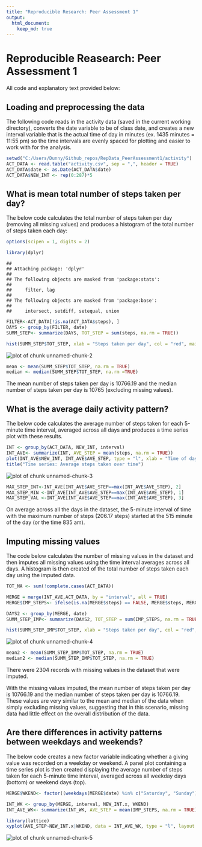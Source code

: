 ```yaml
---
title: "Reproducible Research: Peer Assessment 1"
output: 
  html_document:
    keep_md: true
---
```

# Reproducible Reasearch: Peer Assessment 1  
All code and explanatory text provided below:  


## Loading and preprocessing the data
The following code reads in the activity data (saved in the current working directory), converts the date variable to be of class date, and creates a new interval variable that is the actual time of day in minutes (ex. 1435 minutes = 11:55 pm) so the time intervals are evenly spaced for plotting and easier to work with for the analysis.

```r
setwd("C:/Users/Dunny/Github_repos/RepData_PeerAssessment1/activity")
ACT_DATA <- read.table("activity.csv", sep = ",", header = TRUE)
ACT_DATA$date <- as.Date(ACT_DATA$date)
ACT_DATA$NEW_INT <- rep(0:287)*5
```


## What is mean total number of steps taken per day?
The below code calculates the total number of steps taken per day (removing all missing values) and produces a histogram of the total number of steps taken each day:


```r
options(scipen = 1, digits = 2)

library(dplyr)
```

```
## 
## Attaching package: 'dplyr'
## 
## The following objects are masked from 'package:stats':
## 
##     filter, lag
## 
## The following objects are masked from 'package:base':
## 
##     intersect, setdiff, setequal, union
```

```r
FILTER<-ACT_DATA[!is.na(ACT_DATA$steps), ]
DAYS <- group_by(FILTER, date)
SUMM_STEP<- summarize(DAYS, TOT_STEP = sum(steps, na.rm = TRUE))

hist(SUMM_STEP$TOT_STEP, xlab = "Steps taken per day", col = "red", main = "Histogram: Total number of steps taken each day")
```

![plot of chunk unnamed-chunk-2](figure/unnamed-chunk-2-1.png) 

```r
mean <- mean(SUMM_STEP$TOT_STEP, na.rm = TRUE)
median <- median(SUMM_STEP$TOT_STEP, na.rm =TRUE)
```
The mean number of steps taken per day is 10766.19 and the median number of steps taken per day is 10765 (excluding missing values). 

## What is the average daily activity pattern?
The below code calculates the average number of steps taken for each 5-minute time interval, averaged across all days and produces a time series plot with these results. 


```r
INT <- group_by(ACT_DATA, NEW_INT, interval)
INT_AVE<- summarize(INT, AVE_STEP = mean(steps, na.rm = TRUE))
plot(INT_AVE$NEW_INT, INT_AVE$AVE_STEP, type = "l", xlab = "Time of day (minutes)", ylab = "Average number of steps taken")
title("Time series: Average steps taken over time")
```

![plot of chunk unnamed-chunk-3](figure/unnamed-chunk-3-1.png) 

```r
MAX_STEP_INT<-INT_AVE[INT_AVE$AVE_STEP==max(INT_AVE$AVE_STEP), 2]
MAX_STEP_MIN <-INT_AVE[INT_AVE$AVE_STEP==max(INT_AVE$AVE_STEP), 1]
MAX_STEP_VAL <-INT_AVE[INT_AVE$AVE_STEP==max(INT_AVE$AVE_STEP), 3]
```
On average across all the days in the dataset, the 5-minute interval of time with the maximum number of steps (206.17 steps) started at the 515 minute of the day (or the time 835 am).

## Imputing missing values
The code below calculates the number of missing values in the dataset and then imputes all missing values using the time interval averages across all days. A histogram is then created of the total number of steps taken each day using the imputed data.


```r
TOT_NA <- sum(!complete.cases(ACT_DATA))

MERGE = merge(INT_AVE,ACT_DATA, by = "interval", all = TRUE)
MERGE$IMP_STEPS<- ifelse(is.na(MERGE$steps) == FALSE, MERGE$steps, MERGE$AVE_STEP)

DAYS2 <- group_by(MERGE, date)
SUMM_STEP_IMP<- summarize(DAYS2, TOT_STEP = sum(IMP_STEPS, na.rm = TRUE))

hist(SUMM_STEP_IMP$TOT_STEP, xlab = "Steps taken per day", col = "red",  main = "Histogram 2: Total number of steps taken each day (imputed values)")
```

![plot of chunk unnamed-chunk-4](figure/unnamed-chunk-4-1.png) 

```r
mean2 <- mean(SUMM_STEP_IMP$TOT_STEP, na.rm = TRUE)
median2 <- median(SUMM_STEP_IMP$TOT_STEP, na.rm = TRUE)
```
There were 2304 records with missing values in the dataset that were imputed.

With the missing values imputed, the mean number of steps taken per day is 10766.19 and the median number of steps taken per day is 10766.19. These values are very similar to the mean and median of the data when simply excluding missing values, suggesting that in this scenario, missing data had little effect on the overall distribution of the data. 


## Are there differences in activity patterns between weekdays and weekends?
The below code creates a new factor variable indicating whether a giving value was recorded on a weekday or weekend. A panel plot containing a time series plot is then created displaying the average number of steps taken for each 5-minute time interval, averaged across all weekday days (bottom) or weekend days (top).


```r
MERGE$WKEND<- factor((weekdays(MERGE$date) %in% c("Saturday", "Sunday")), levels = c(FALSE, TRUE), labels = c('weekday', 'weekend'))

INT_WK <- group_by(MERGE, interval, NEW_INT.x, WKEND)
INT_AVE_WK<- summarize(INT_WK, AVE_STEP = mean(IMP_STEPS, na.rm = TRUE))

library(lattice)
xyplot(AVE_STEP~NEW_INT.x|WKEND, data = INT_AVE_WK, type = "l", layout = c(1,2), xlab = "Time of day (minutes)", ylab = "Average number of steps taken", main = "Time series 2: Average steps taken over time (weekend vs. weekday)")
```

![plot of chunk unnamed-chunk-5](figure/unnamed-chunk-5-1.png) 
